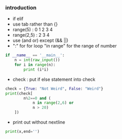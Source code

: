### introduction 
+ if elif
+ use tab rather than {}
+ range(5) : 0 1 2 3 4 
+ range(2,5) : 2 3 4 
+ use (and or) except (&& ||)
+ ":" for for loop  "in range" for the range of number 
```python
if __name__ == '__main__':
    n = int(raw_input())
    for i in range(n):
        print (i*i)
```
+ check : put if else statement into check 
```python
check = {True: "Not Weird", False: "Weird"}
print(check[
        n%2==0 and (
            n in range(2,6) or 
            n > 20)
    ])
```
+ print out without nextline
```python
print(x,end='') 
```
